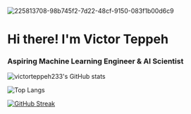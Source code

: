 
![225813708-98b745f2-7d22-48cf-9150-083f1b00d6c9](https://github.com/user-attachments/assets/2171fb28-f3a5-4c34-872f-ed9a8ee6ce0b)

# Hi there! I'm Victor Teppeh
### Aspiring Machine Learning Engineer & AI Scientist 

![victorteppeh233's GitHub stats](https://github-readme-stats.vercel.app/api?username=victorteppeh233&show_icons=true&theme=synthwave&rank_icon=github)

![Top Langs](https://github-readme-stats.vercel.app/api/top-langs/?username=victorteppeh233&hide_progress=true)


[![GitHub Streak](https://streak-stats.demolab.com?user=victorteppeh233&theme=horizon)](https://git.io/streak-stats)
